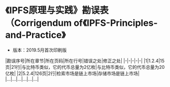 # 《IPFS原理与实践》勘误表（Corrigendum of《IPFS-Principles-and-Practice》

- 版本：2019.5月首次印刷版

|勘误序号|所在章节|所在页码|所在行号|错误之处|修正之处|
|-|-|-|-|-|
|1|1.2.4|15页|21行|与比特币类似，它的代币总量为2亿枚|与比特币类似，它的代币总量为20亿枚|
|2|5.2.4|126页|2行|检索市场是链上市场|存储市场是链上市场|
|...|...|...|...|...|...|